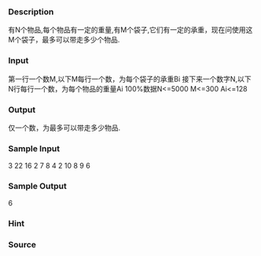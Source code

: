 
### Description
有N个物品,每个物品有一定的重量,有M个袋子,它们有一定的承重，现在问使用这M个袋子，最多可以带走多少个物品.
### Input

第一行一个数M,以下M每行一个数，为每个袋子的承重Bi
接下来一个数字N,以下N行每行一个数，为每个物品的重量Ai
100%数据N<=5000 M<=300 Ai<=128

### Output
仅一个数，为最多可以带走多少物品.
### Sample Input
3
22
16
2
7
8
4
2
10
8
9
6

### Sample Output
6

### Hint

### Source
